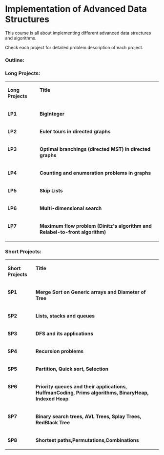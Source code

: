 # Implementation of Advanced Data Structures


This course is all about implementing different advanced data structures and algorithms. <br />

Check each project for detailed problem description of each project.

### Outline:


### Long Projects:


<table class="t1" cellspacing="0" cellpadding="0">

<tbody>

<tr>

<td class="td1" valign="top">

<span class="s1">**Long Projects**</span>

</td>

<td class="td1" valign="top">

<span class="s1">**Title**</span>

</td>

</tr>

<tr>

<td class="td1" valign="top">

<span class="s1">**LP1**</span>

</td>

<td class="td1" valign="top">

<span class="s1">**BigInteger**</span>

</td>

</tr>

<tr>

<td class="td1" valign="top">

<span class="s1">**LP2**</span>

</td>

<td class="td1" valign="top">

<span class="s1">**Euler tours in directed graphs**</span>

</td>

</tr>

<tr>

<td class="td1" valign="top">

<span class="s1">**LP3**</span>

</td>

<td class="td1" valign="top">

<span class="s1">**Optimal branchings (directed MST) in directed graphs**</span>

</td>

</tr>

<tr>

<td class="td1" valign="top">

<span class="s1">**LP4**</span>

</td>

<td class="td1" valign="top">

<span class="s1">**Counting and enumeration problems in graphs**</span>

</td>

</tr>

<tr>

<td class="td1" valign="top">

<span class="s1">**LP5**</span>

</td>

<td class="td1" valign="top">

<span class="s1">**Skip Lists**</span>

</td>

</tr>

<tr>

<td class="td1" valign="top">

<span class="s1">**LP6**</span>

</td>

<td class="td1" valign="top">

<span class="s1">**Multi-dimensional search**</span>

</td>

</tr>

<tr>

<td class="td1" valign="top">

<span class="s1">**LP7**</span>

</td>

<td class="td1" valign="top">

<span class="s1">**Maximum flow problem (Dinitz's algorithm and Relabel-to-front algorithm)**</span>

</td>

</tr>

</tbody>

</table>




### Short Projects:


<table class="t1" cellspacing="0" cellpadding="0">

<tbody>

<tr>

<td class="td1" valign="top">

<span class="s1">**Short Projects**</span>

</td>

<td class="td1" valign="top">

<span class="s1">**Title**</span>

</td>

</tr>

<tr>

<td class="td1" valign="top">

<span class="s1">**SP1**</span>

</td>

<td class="td1" valign="top">

<span class="s1">**Merge Sort on Generic arrays and Diameter of Tree**</span>

</td>

</tr>

<tr>

<td class="td1" valign="top">

<span class="s1">**SP2**</span>

</td>

<td class="td1" valign="top">

<span class="s1">**Lists, stacks and queues**</span>

</td>

</tr>

<tr>

<td class="td1" valign="top">

<span class="s1">**SP3**</span>

</td>

<td class="td1" valign="top">

<span class="s1">**DFS and its applications**</span>

</td>

</tr>

<tr>

<td class="td1" valign="top">

<span class="s1">**SP4**</span>

</td>

<td class="td1" valign="top">

<span class="s1">**Recursion problems**</span>

</td>

</tr>

<tr>

<td class="td1" valign="top">

<span class="s1">**SP5**</span>

</td>

<td class="td1" valign="top">

<span class="s1">**Partition, Quick sort, Selection**</span>

</td>

</tr>

<tr>

<td class="td1" valign="top">

<span class="s1">**SP6**</span>

</td>

<td class="td1" valign="top">

<span class="s1">**Priority queues and their applications, HuffmanCoding, Prims algorithms, BinaryHeap, Indexed Heap**</span>

</td>

</tr>

<tr>

<td class="td1" valign="top">

<span class="s1">**SP7**</span>

</td>

<td class="td1" valign="top">

<span class="s1">**Binary search trees, AVL Trees, Splay Trees, RedBlack Tree**</span>

</td>

</tr>

<tr>

<td class="td1" valign="top">

<span class="s1">**SP8**</span>

</td>

<td class="td1" valign="top">

<span class="s1">**Shortest paths,Permutations,Combinations**</span>

</td>

</tr>

</tbody>

</table>

